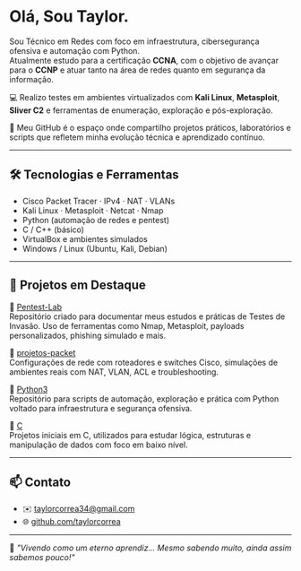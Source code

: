 # Olá, Sou Taylor.

Sou Técnico em Redes com foco em infraestrutura, cibersegurança ofensiva e automação com Python.  
Atualmente estudo para a certificação **CCNA**, com o objetivo de avançar para o **CCNP** e atuar tanto na área de redes quanto em segurança da informação.

💻 Realizo testes em ambientes virtualizados com **Kali Linux**, **Metasploit**, **Sliver C2** e ferramentas de enumeração, exploração e pós-exploração.  

🚀 Meu GitHub é o espaço onde compartilho projetos práticos, laboratórios e scripts que refletem minha evolução técnica e aprendizado contínuo.

---

## 🛠️ Tecnologias e Ferramentas

- Cisco Packet Tracer · IPv4 · NAT · VLANs
- Kali Linux · Metasploit · Netcat · Nmap
- Python (automação de redes e pentest)
- C / C++ (básico)
- VirtualBox e ambientes simulados
- Windows / Linux (Ubuntu, Kali, Debian)

---

## 📂 Projetos em Destaque

🔗 [Pentest-Lab](https://github.com/taylorcorrea/Pentest-Lab)  
Repositório criado para documentar meus estudos e práticas de Testes de Invasão. Uso de ferramentas como Nmap, Metasploit, payloads personalizados, phishing simulado e mais.

📡 [projetos-packet](https://github.com/taylorcorrea/projetos-packet)  
Configurações de rede com roteadores e switches Cisco, simulações de ambientes reais com NAT, VLAN, ACL e troubleshooting.

🐍 [Python3](https://github.com/taylorcorrea/Python3)  
Repositório para scripts de automação, exploração e prática com Python voltado para infraestrutura e segurança ofensiva.

💾 [C](https://github.com/taylorcorrea/C)  
Projetos iniciais em C, utilizados para estudar lógica, estruturas e manipulação de dados com foco em baixo nível.

---

## 📫 Contato

- ✉️ taylorcorrea34@gmail.com  
- 🌐 [github.com/taylorcorrea](https://github.com/taylorcorrea)

---
🧠 _"Vivendo como um eterno aprendiz... Mesmo sabendo muito, ainda assim sabemos pouco!"_

